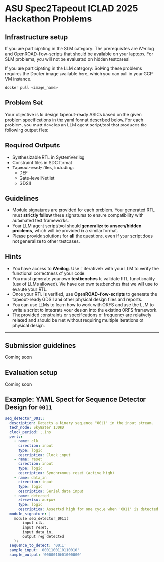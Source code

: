 # ASU Spec2Tapeout ICLAD 2025 Hackathon Problems

## Infrastructure setup

If you are participating in the SLM category: 
The prerequisites are iVerilog and OpenROAD-flow-scripts that should be available on your laptops. For SLM problems, you will not be evaluated on hidden testcases!

If you are participating in the LLM category:
Solving these problems requires the Docker image available here, which you can pull in your GCP VM instance. 

```
docker pull <image_name>
```

## Problem Set

Your objective is to design tapeout-ready ASICs based on the given problem specifications in the yaml format described below. For each problem, you must develop an LLM agent script/tool that produces the following output files:

## Required Outputs

- Synthesizable RTL in SystemVerilog  
- Constraint files in SDC format  
- Tapeout-ready files, including:
  - DEF  
  - Gate-level Netlist  
  - GDSII  

## Guidelines

- Module signatures are provided for each problem. Your generated RTL must **strictly follow** these signatures to ensure compatibility with automated test frameworks.  
- Your LLM agent script/tool should **generalize to unseen/hidden problems**, which will be provided in a similar format.  
- Please provide solutions for **all** the questions, even if your script does not generalize to other testcases.  

## Hints

- You have access to **iVerilog**. Use it iteratively with your LLM to verify the functional correctness of your code.  
- You must generate your own **testbenches** to validate RTL functionality (use of LLMs allowed). We have our own testbenches that we will use to evalute your RTL.  
- Once your RTL is verified, use **OpenROAD-flow-scripts** to generate the tapeout-ready GDSII and other physical design files and reports.  
- You can use LLMs to learn how to work with ORFS and use the LLM to write a script to integrate your design into the existing ORFS framework.  
- The provided constraints or specifications of frequency are relatively relaxed and should be met without requiring multiple iterations of physical design.  

---

## Submission guidelines

Coming soon

## Evaluation setup

Coming soon


## Example: YAML Spect for Sequence Detector Design for `0011`



```yaml
seq_detector_0011:
  description: Detects a binary sequence "0011" in the input stream.
  tech_node: SkyWater 130HD
  clock_period: 1.1ns
  ports:
    - name: clk
      direction: input
      type: logic
      description: Clock input
    - name: reset
      direction: input
      type: logic
      description: Synchronous reset (active high)
    - name: data_in
      direction: input
      type: logic
      description: Serial data input
    - name: detected
      direction: output
      type: logic
      description: Asserted high for one cycle when '0011' is detected.
  module_signature: |
    module seq_detector_0011(
        input clk,
        input reset,
        input data_in,
        output reg detected
    );
  sequence_to_detect: '0011'
  sample_input: '0001100110110010'
  sample_output: '0000010001000000'

```


